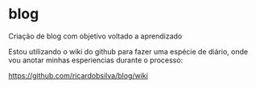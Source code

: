 # blog
Criação de blog com objetivo voltado a aprendizado


Estou utilizando o wiki do github para fazer uma espécie de diário, onde vou anotar minhas esperiencias durante o processo:
  
  https://github.com/ricardobsilva/blog/wiki
